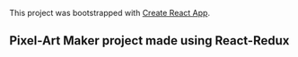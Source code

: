 This project was bootstrapped with [Create React App](https://github.com/facebook/create-react-app).

## Pixel-Art Maker project made using React-Redux

